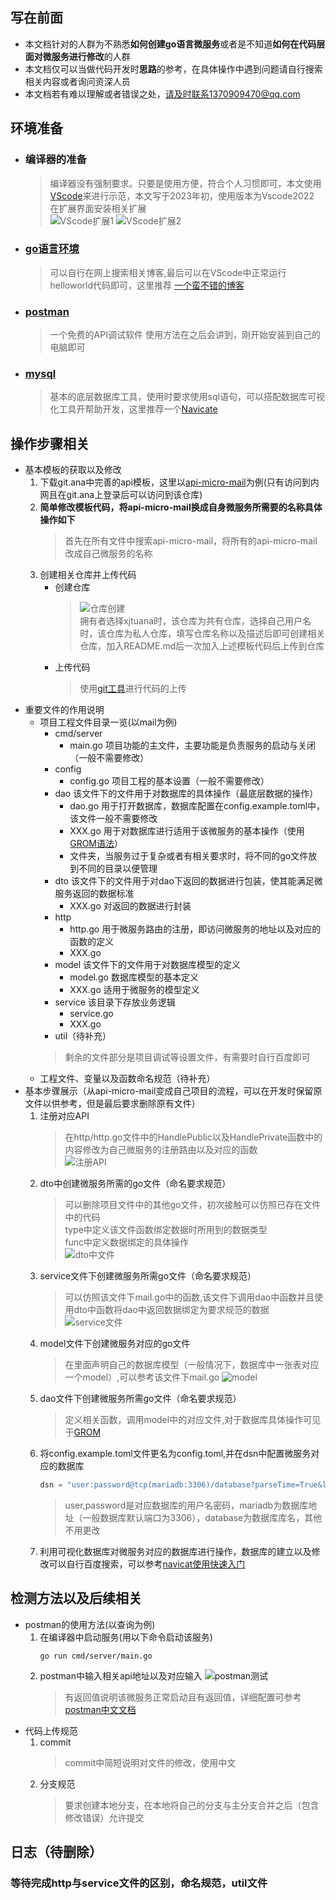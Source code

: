 ## 写在前面
+ 本文档针对的人群为不熟悉**如何创建go语言微服务**或者是不知道**如何在代码层面对微服务进行修改**的人群
+ 本文档仅可以当做代码开发时**思路**的参考，在具体操作中遇到问题请自行搜索相关内容或者询问资深人员
+ 本文档若有难以理解或者错误之处，请及时联系1370909470@qq.com
## 环境准备
+ ###  编译器的准备
    > 编译器没有强制要求。只要是使用方便，符合个人习惯即可，本文使用[VScode](https://code.visualstudio.com/)来进行示范，本文写于2023年初，使用版本为Vscode2022 <br>
    > 在扩展界面安装相关扩展 <br>
    > ![VScode扩展1](../picture/%E4%BB%8E%E9%9B%B6%E5%BC%80%E5%A7%8B%E7%9A%84%E5%BE%AE%E6%9C%8D%E5%8A%A1/VScode%E6%89%A9%E5%B1%95-1.png)
    > ![VScode扩展2](../picture/%E4%BB%8E%E9%9B%B6%E5%BC%80%E5%A7%8B%E7%9A%84%E5%BE%AE%E6%9C%8D%E5%8A%A1/VScode%E6%89%A9%E5%B1%95-2.png)
+ ### [go语言环境](http://docscn.studygolang.com/)
    > 可以自行在网上搜索相关博客,最后可以在VScode中正常运行helloworld代码即可，这里推荐
    > [一个蛮不错的博客](https://blog.csdn.net/qq_44830881/article/details/123457805)
+ ### [postman](https://www.postman.com/)
    > 一个免费的API调试软件
    > 使用方法在之后会讲到，刚开始安装到自己的电脑即可
+ ### [mysql](https://www.mysql.com/)
    > 基本的底层数据库工具，使用时要求使用sql语句，可以搭配数据库可视化工具开帮助开发，这里推荐一个[Navicate](https://www.navicat.com.cn/download/navicat-premium)
    [](https://www.cnblogs.com/kkdaj/p/16260681.html)
## 操作步骤相关
+ 基本模板的获取以及修改
    1. 下载git.ana中完善的api模板，这里以[api-micro-mail](http://git.ana/xjtuana/api-micro-mail)为例(只有访问到内网且在git.ana上登录后可以访问到该仓库)
    2. **简单修改模板代码，将api-micro-mail换成自身微服务所需要的名称具体操作如下**
       > 首先在所有文件中搜索api-micro-mail，将所有的api-micro-mail改成自己微服务的名称<br>
    3. 创建相关仓库并上传代码
        + 创建仓库
            > ![仓库创建](../picture/%E4%BB%8E%E9%9B%B6%E5%BC%80%E5%A7%8B%E7%9A%84%E5%BE%AE%E6%9C%8D%E5%8A%A1/%E4%BB%93%E5%BA%93%E5%88%9B%E5%BB%BA%E7%95%8C%E9%9D%A2.png)
            > <br> 拥有者选择xjtuana时，该仓库为共有仓库，选择自己用户名时，该仓库为私人仓库，填写仓库名称以及描述后即可创建相关仓库，加入README.md后一次加入上述模板代码后上传到仓库
        + 上传代码
            > 使用[git工具](https://gitforwindows.org/)进行代码的上传
+ 重要文件的作用说明
    + 项目工程文件目录一览(以mail为例)
        - cmd/server
            - main.go 项目功能的主文件，主要功能是负责服务的启动与关闭（一般不需要修改）
        - config
            - config.go 项目工程的基本设置（一般不需要修改）
        - dao 该文件下的文件用于对数据库的具体操作（最底层数据的操作）
            - dao.go 用于打开数据库，数据库配置在config.example.toml中，该文件一般不需要修改
            - XXX.go 用于对数据库进行适用于该微服务的基本操作（使用[GROM语法](https://gorm.io/docs/)）
            - 文件夹，当服务过于复杂或者有相关要求时，将不同的go文件放到不同的目录以便管理
        - dto 该文件下的文件用于对dao下返回的数据进行包装，使其能满足微服务返回的数据标准
            - XXX.go 对返回的数据进行封装
        - http
            - http.go 用于微服务路由的注册，即访问微服务的地址以及对应的函数的定义
            - XXX.go
        - model 该文件下的文件用于对数据库模型的定义
            - model.go 数据库模型的基本定义
            - XXX.go  适用于微服务的模型定义
        - service 该目录下存放业务逻辑
            - service.go
            - XXX.go
        - util（待补充）
        > 剩余的文件部分是项目调试等设置文件，有需要时自行百度即可
    + 工程文件、变量以及函数命名规范（待补充）
+ 基本步骤展示（从api-micro-mail变成自己项目的流程，可以在开发时保留原文件以供参考，但是最后要求删除原有文件）
    1. 注册对应API
        > 在http/http.go文件中的HandlePublic以及HandlePrivate函数中的内容修改为自己微服务的注册路由以及对应的函数<br> 
        ![注册API](../picture/%E4%BB%8E%E9%9B%B6%E5%BC%80%E5%A7%8B%E7%9A%84%E5%BE%AE%E6%9C%8D%E5%8A%A1/%E6%B3%A8%E5%86%8CAPI.png)
    2. dto中创建微服务所需的go文件（命名要求规范）
        > 可以删除项目文件中的其他go文件，初次接触可以仿照已存在文件中的代码
        > <br> type中定义该文件函数绑定数据时所用到的数据类型
        > <br> func中定义数据绑定的具体操作
        <br> ![dto中文件](../picture/%E4%BB%8E%E9%9B%B6%E5%BC%80%E5%A7%8B%E7%9A%84%E5%BE%AE%E6%9C%8D%E5%8A%A1/dto%E6%96%87%E4%BB%B6.png)
    3. service文件下创建微服务所需go文件（命名要求规范）
        > 可以仿照该文件下mail.go中的函数,该文件下调用dao中函数并且使用dto中函数将dao中返回数据绑定为要求规范的数据
        ![service文件](../picture/%E4%BB%8E%E9%9B%B6%E5%BC%80%E5%A7%8B%E7%9A%84%E5%BE%AE%E6%9C%8D%E5%8A%A1/service.png)
    4. model文件下创建微服务对应的go文件
        > 在里面声明自己的数据库模型（一般情况下，数据库中一张表对应一个model）,可以参考该文件下mail.go
        ![model](../picture/%E4%BB%8E%E9%9B%B6%E5%BC%80%E5%A7%8B%E7%9A%84%E5%BE%AE%E6%9C%8D%E5%8A%A1/model.png)
    5. dao文件下创建微服务所需go文件（命名要求规范）
        > 定义相关函数，调用model中的对应文件,对于数据库具体操作可见于[GROM](https://gorm.io/docs/)
    6. 将config.example.toml文件更名为config.toml,并在dsn中配置微服务对应的数据库
        ``` go
        dsn = "user:password@tcp(mariadb:3306)/database?parseTime=True&loc=Local"
        ```
        > user,password是对应数据库的用户名密码，mariadb为数据库地址（一般数据库默认端口为3306），database为数据库库名，其他不用更改
    7. 利用可视化数据库对微服务对应的数据库进行操作，数据库的建立以及修改可以自行百度搜索，可以参考[navicat使用快速入门](https://blog.csdn.net/qq_45069279/article/details/105919312)
## 检测方法以及后续相关
+ postman的使用方法(以查询为例)
    1. 在编译器中启动服务(用以下命令启动该服务)
        ``` shell
        go run cmd/server/main.go
        ```
    2. postman中输入相关api地址以及对应输入
        ![postman测试](../picture/%E4%BB%8E%E9%9B%B6%E5%BC%80%E5%A7%8B%E7%9A%84%E5%BE%AE%E6%9C%8D%E5%8A%A1/postman.png)
        > 有返回值说明该微服务正常启动且有返回值，详细配置可参考[postman中文文档](https://postman.org.cn/)
+ 代码上传规范
    1. commit
        > commit中简短说明对文件的修改，使用中文
    3. 分支规范
        > 要求创建本地分支，在本地将自己的分支与主分支合并之后（包含修改错误）允许提交


## 日志（待删除）
### 等待完成http与service文件的区别，命名规范，util文件
